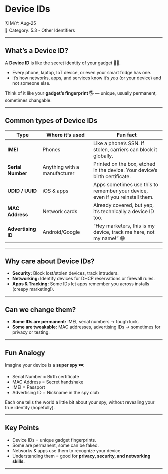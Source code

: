 # Device IDs

🗓️ M/Y: Aug-25  
📂 Category: 5.3 - Other Identifiers

---

## What’s a Device ID?

A **Device ID** is like the secret identity of your gadget 🕵️‍♂️.  

- Every phone, laptop, IoT device, or even your smart fridge has one.  
- It’s how networks, apps, and services know it’s *you* (or your device) and not someone else.  

Think of it like your **gadget’s fingerprint 🖐️** — unique, usually permanent, sometimes changable.

---

## Common types of Device IDs

| Type | Where it’s used | Fun fact |
|------|----------------|----------|
| **IMEI** | Phones | Like a phone’s SSN. If stolen, carriers can block it globally. |
| **Serial Number** | Anything with a manufacturer | Printed on the box, etched in the device. Your device’s birth certificate. |
| **UDID / UUID** | iOS & apps | Apps sometimes use this to remember your device, even if you reinstall them. |
| **MAC Address** | Network cards | Already covered, but yep, it’s technically a device ID too. |
| **Advertising ID** | Android/Google | “Hey marketers, this is my device, track me here, not my name!” 😅 |

---

## Why care about Device IDs?

- **Security:** Block lost/stolen devices, track intruders.  
- **Networking:** Identify devices for DHCP reservations or firewall rules.  
- **Apps & Tracking:** Some IDs let apps remember you across installs (creepy marketing!).  

---

## Can we change them?

- **Some IDs are permanent:** IMEI, serial numbers → tough luck.  
- **Some are tweakable:** MAC addresses, advertising IDs → sometimes for privacy or testing.  

---

## Fun Analogy

Imagine your device is a **super spy 🕶️**:

- Serial Number = Birth certificate  
- MAC Address = Secret handshake  
- IMEI = Passport  
- Advertising ID = Nickname in the spy club  

Each one tells the world a little bit about your spy, without revealing your true identity (hopefully).

---

## Key Points

- Device IDs = unique gadget fingerprints.  
- Some are permanent, some can be faked.  
- Networks & apps use them to recognize your device.  
- Understanding them = good for **privacy, security, and networking skills**.  

---
